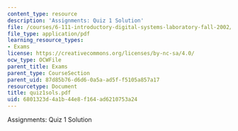 ```yaml
---
content_type: resource
description: 'Assignments: Quiz 1 Solution'
file: /courses/6-111-introductory-digital-systems-laboratory-fall-2002/6801323d4a1b44e8f164ad6210753a24_quiz1sols.pdf
file_type: application/pdf
learning_resource_types:
- Exams
license: https://creativecommons.org/licenses/by-nc-sa/4.0/
ocw_type: OCWFile
parent_title: Exams
parent_type: CourseSection
parent_uid: 87d85b76-d6d6-0a5a-ad5f-f5105a857a17
resourcetype: Document
title: quiz1sols.pdf
uid: 6801323d-4a1b-44e8-f164-ad6210753a24
---
```

Assignments: Quiz 1 Solution